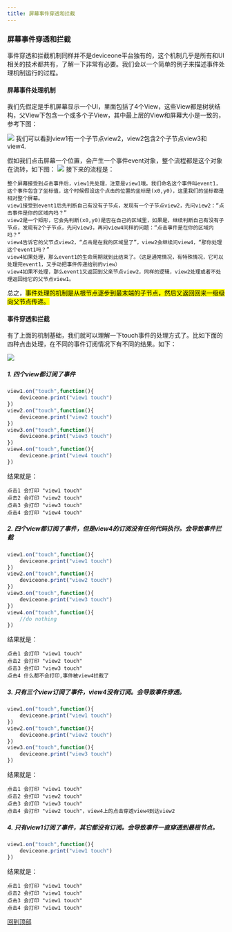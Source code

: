 ```yaml
---
title: 屏幕事件穿透和拦截
---
```

### 屏幕事件穿透和拦截
事件穿透和拦截机制同样并不是deviceone平台独有的，这个机制几乎是所有和UI相关的技术都共有，了解一下非常有必要。我们会以一个简单的例子来描述事件处理机制运行的过程。

#### 屏幕事件处理机制
我们先假定是手机屏幕显示一个UI，里面包括了4个View，这些View都是树状结构，父View下包含一个或多个子View，其中最上层的View和屏幕大小是一致的，参考下图：

 ![](../../images/pmsj001.png)
我们可以看到view1有一个子节点view2，view2包含2个子节点view3和view4.

假如我们点击屏幕一个位置，会产生一个事件event对象，整个流程都是这个对象在流转，如下图：
 ![](../../images/pmsj002.png)
接下来的流程是：

	整个屏幕接受到点击事件后，view1先处理，注意是view1哦。我们命名这个事件叫event1，这个事件包含了坐标值，这个时候假设这个点击的位置的坐标是(x0,y0)，这里我们的坐标都是相对整个屏幕。
	view1接受到event1后先判断自己有没有子节点，发现有一个子节点view2，先问view2：“点击事件是你的区域内吗？”
	view2是一个矩形，它会先判断(x0,y0)是否在自己的区域里，如果是，继续判断自己有没有子节点，发现有2个子节点，先问view3，再问view4同样的问题：“点击事件是在你的区域内吗？”
	view4告诉它的父节点view2，“点击是在我的区域里了”，view2会继续问view4，“那你处理这个event1吗？”
	view4如果处理，那么event1的生命周期就到此结束了。（这是通常情况，有特殊情况，它可以处理完event1，又手动把事件传递给别的view）
	view4如果不处理，那么event1又返回到父亲节点view2，同样的逻辑，view2处理或者不处理返回给它的父节点view1。

总之，<mark>事件处理的机制是从根节点逐步到最末端的子节点，然后又返回回来一级级向父节点传递。</mark>

#### 事件穿透和拦截
有了上面的机制基础，我们就可以理解一下touch事件的处理方式了。比如下面的四种点击处理，在不同的事件订阅情况下有不同的结果。如下：

 ![](../../images/pmsj003.png)
##### 1. 四个view都订阅了事件
```javascript
view1.on("touch",function(){
	deviceone.print("view1 touch")
})
view2.on("touch",function(){
	deviceone.print("view2 touch")
})
view3.on("touch",function(){
	deviceone.print("view3 touch")
})
view4.on("touch",function(){
	deviceone.print("view4 touch")
})

```
结果就是：

	点击1 会打印 "view1 touch"
	点击2 会打印 "view2 touch"
	点击3 会打印 "view3 touch"
	点击4 会打印 "view4 touch"

##### 2. 四个view都订阅了事件，但是view4的订阅没有任何代码执行。会导致事件拦截
```javascript
view1.on("touch",function(){
	deviceone.print("view1 touch")
})
view2.on("touch",function(){
	deviceone.print("view2 touch")
})
view3.on("touch",function(){
	deviceone.print("view3 touch")
})
view4.on("touch",function(){
	//do nothing
})

```
结果就是：

	点击1 会打印 "view1 touch"
	点击2 会打印 "view2 touch"
	点击3 会打印 "view3 touch"
	点击4 什么都不会打印,事件被view4拦截了

##### 3. 只有三个view订阅了事件，view4没有订阅。会导致事件穿透。
```javascript
view1.on("touch",function(){
	deviceone.print("view1 touch")
})
view2.on("touch",function(){
	deviceone.print("view2 touch")
})
view3.on("touch",function(){
	deviceone.print("view3 touch")
})

```
结果就是：

	点击1 会打印 "view1 touch"
	点击2 会打印 "view2 touch"
	点击3 会打印 "view3 touch"
	点击4 会打印 "view2 touch"，view4上的点击穿透view4到达view2

##### 4. 只有view1订阅了事件，其它都没有订阅。会导致事件一直穿透到最根节点。
```javascript
view1.on("touch",function(){
	deviceone.print("view1 touch")
})
```
结果就是：

	点击1 会打印 "view1 touch"
	点击2 会打印 "view1 touch"
	点击3 会打印 "view1 touch"
	点击4 会打印 "view1 touch"


[回到顶部](#top)
